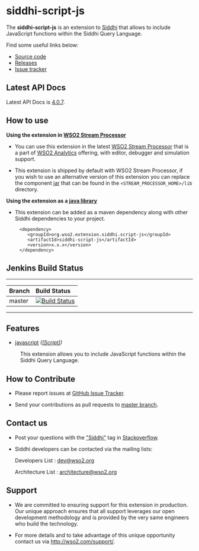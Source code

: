 siddhi-script-js
======================================

The **siddhi-script-js** is an extension to <a target="_blank" href="https://wso2.github.io/siddhi">Siddhi</a> that 
allows to include JavaScript functions within the Siddhi Query Language. 

Find some useful links below:

* <a target="_blank" href="https://github.com/wso2-extensions/siddhi-script-js">Source code</a>
* <a target="_blank" href="https://github.com/wso2-extensions/siddhi-script-js/releases">Releases</a>
* <a target="_blank" href="https://github.com/wso2-extensions/siddhi-script-js/issues">Issue tracker</a>

## Latest API Docs

Latest API Docs is <a target="_blank" href="https://wso2-extensions.github.io/siddhi-script-js/api/4.0.7">4.0.7</a>.

## How to use 

**Using the extension in <a target="_blank" href="https://github.com/wso2/product-sp">WSO2 Stream Processor</a>**

* You can use this extension in the latest <a target="_blank" href="https://github.com/wso2/product-sp/releases">WSO2 Stream Processor</a> that is a part of <a target="_blank" href="http://wso2.com/analytics?utm_source=gitanalytics&utm_campaign=gitanalytics_Jul17">WSO2 Analytics</a> offering, with editor, debugger and simulation support. 

* This extension is shipped by default with WSO2 Stream Processor, if you wish to use an alternative version of this 
extension you can replace the component <a target="_blank" href="https://github.com/wso2-extensions/siddhi-script-js/releases">jar</a> that can be found in the `<STREAM_PROCESSOR_HOME>/lib` 
directory.

**Using the extension as a <a target="_blank" href="https://wso2.github.io/siddhi/documentation/running-as-a-java-library">java library</a>**

* This extension can be added as a maven dependency along with other Siddhi dependencies to your project.

```
     <dependency>
        <groupId>org.wso2.extension.siddhi.script-js</groupId>
        <artifactId>siddhi-script-js</artifactId>
        <version>x.x.x</version>
     </dependency>
```

## Jenkins Build Status

---

|  Branch | Build Status |
| :------ |:------------ | 
| master  | [![Build Status](https://wso2.org/jenkins/view/All%20Builds/job/siddhi/job/siddhi-script-js/badge/icon)](https://wso2.org/jenkins/view/All%20Builds/job/siddhi/job/siddhi-script-js/) |

---

## Features

* <a target="_blank" href="https://wso2-extensions.github.io/siddhi-script-js/api/4.0.7/#javascript-script">javascript</a> *(<a target="_blank" href="https://wso2.github.io/siddhi/documentation/siddhi-4.0/#script">(Script)</a>)*<br><div style="padding-left: 1em;"><p>This extension allows you to include JavaScript functions within the Siddhi Query Language.</p></div>

## How to Contribute
 
  * Please report issues at <a target="_blank" href="https://github.com/wso2-extensions/siddhi-script-js/issues">GitHub 
  Issue Tracker</a>.
  
  * Send your contributions as pull requests to <a target="_blank" href="https://github.com/wso2-extensions/siddhi-script-js/tree/master">master branch</a>. 
 
## Contact us 

 * Post your questions with the <a target="_blank" href="http://stackoverflow.com/search?q=siddhi">"Siddhi"</a> tag in <a target="_blank" href="http://stackoverflow.com/search?q=siddhi">Stackoverflow</a>. 
 
 * Siddhi developers can be contacted via the mailing lists:
 
    Developers List   : [dev@wso2.org](mailto:dev@wso2.org)
    
    Architecture List : [architecture@wso2.org](mailto:architecture@wso2.org)
 
## Support 

* We are committed to ensuring support for this extension in production. Our unique approach ensures that all support leverages our open development methodology and is provided by the very same engineers who build the technology. 

* For more details and to take advantage of this unique opportunity contact us via <a target="_blank" href="http://wso2.com/support?utm_source=gitanalytics&utm_campaign=gitanalytics_Jul17">http://wso2.com/support/</a>. 
